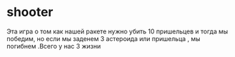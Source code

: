 # shooter
Эта игра о том как нашей ракете нужно убить 10 пришельцев и тогда мы победим, но если мы заденем 3 астероида или пришельца , мы погибнем .Всего у нас 3 жизни
